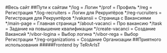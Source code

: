 #Весь сайт
##Пути к сайтам
*/log = Логин
*/prof = Профиль
*/reg = Регистрация
*/log-recruiters = Логин для Рекруитёров
*/reg-rucruiters = Регистрация для Рекруитёров
*/vakansii = Страница с Вакансиями
*/main-page = Главная страница
*/about-vacanci = Про вакансию
*/task = Задание на повышение квалификации
*/create-vacanci = Создание Вакансий
*/vibor-logina = Выбор логина
*/vibor-rega = Выбор Регистрации
*/reg-organizations = Создание Организации
##Приятного использования
#####Frontend by TeRrArIsT